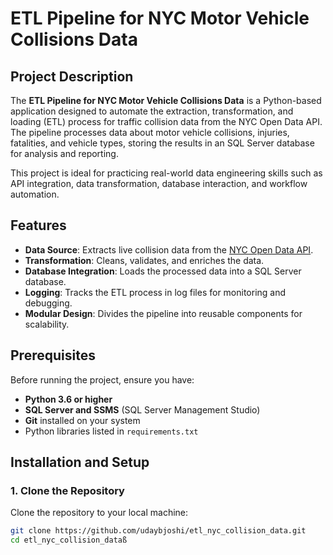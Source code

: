 # ETL Pipeline for NYC Motor Vehicle Collisions Data

## Project Description
The **ETL Pipeline for NYC Motor Vehicle Collisions Data** is a Python-based application designed to automate the extraction, transformation, and loading (ETL) process for traffic collision data from the NYC Open Data API. The pipeline processes data about motor vehicle collisions, injuries, fatalities, and vehicle types, storing the results in an SQL Server database for analysis and reporting.

This project is ideal for practicing real-world data engineering skills such as API integration, data transformation, database interaction, and workflow automation.

## Features
- **Data Source**: Extracts live collision data from the [NYC Open Data API](https://data.cityofnewyork.us/resource/h9gi-nx95.json).
- **Transformation**: Cleans, validates, and enriches the data.
- **Database Integration**: Loads the processed data into a SQL Server database.
- **Logging**: Tracks the ETL process in log files for monitoring and debugging.
- **Modular Design**: Divides the pipeline into reusable components for scalability.

## Prerequisites
Before running the project, ensure you have:
- **Python 3.6 or higher**
- **SQL Server and SSMS** (SQL Server Management Studio)
- **Git** installed on your system
- Python libraries listed in `requirements.txt`

## Installation and Setup

### 1. Clone the Repository
Clone the repository to your local machine:
```bash
git clone https://github.com/udaybjoshi/etl_nyc_collision_data.git
cd etl_nyc_collision_dataß
